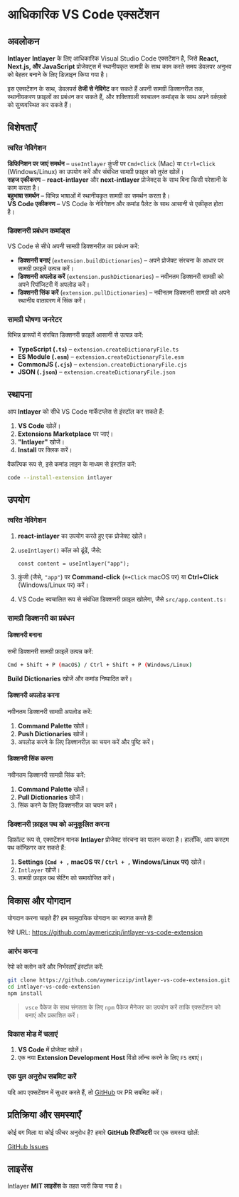 # आधिकारिक VS Code एक्सटेंशन

## अवलोकन

**Intlayer** **Intlayer** के लिए आधिकारिक Visual Studio Code एक्सटेंशन है, जिसे **React, Next.js, और JavaScript** प्रोजेक्ट्स में स्थानीयकृत सामग्री के साथ काम करते समय डेवलपर अनुभव को बेहतर बनाने के लिए डिज़ाइन किया गया है।

इस एक्सटेंशन के साथ, डेवलपर्स **तेजी से नेविगेट** कर सकते हैं अपनी सामग्री डिक्शनरीज़ तक, स्थानीयकरण फ़ाइलों का प्रबंधन कर सकते हैं, और शक्तिशाली स्वचालन कमांड्स के साथ अपने वर्कफ़्लो को सुव्यवस्थित कर सकते हैं।

## विशेषताएँ

### त्वरित नेविगेशन

**डिफिनिशन पर जाएं समर्थन** – `useIntlayer` कुंजी पर `Cmd+Click` (Mac) या `Ctrl+Click` (Windows/Linux) का उपयोग करें और संबंधित सामग्री फ़ाइल को तुरंत खोलें।  
**सहज एकीकरण** – **react-intlayer** और **next-intlayer** प्रोजेक्ट्स के साथ बिना किसी परेशानी के काम करता है।  
**बहुभाषा समर्थन** – विभिन्न भाषाओं में स्थानीयकृत सामग्री का समर्थन करता है।  
**VS Code एकीकरण** – VS Code के नेविगेशन और कमांड पैलेट के साथ आसानी से एकीकृत होता है।

### डिक्शनरी प्रबंधन कमांड्स

VS Code से सीधे अपनी सामग्री डिक्शनरीज़ का प्रबंधन करें:

- **डिक्शनरी बनाएं** (`extension.buildDictionaries`) – अपने प्रोजेक्ट संरचना के आधार पर सामग्री फ़ाइलें उत्पन्न करें।
- **डिक्शनरी अपलोड करें** (`extension.pushDictionaries`) – नवीनतम डिक्शनरी सामग्री को अपने रिपॉजिटरी में अपलोड करें।
- **डिक्शनरी सिंक करें** (`extension.pullDictionaries`) – नवीनतम डिक्शनरी सामग्री को अपने स्थानीय वातावरण में सिंक करें।

### सामग्री घोषणा जनरेटर

विभिन्न प्रारूपों में संरचित डिक्शनरी फ़ाइलें आसानी से उत्पन्न करें:

- **TypeScript (`.ts`)** – `extension.createDictionaryFile.ts`
- **ES Module (`.esm`)** – `extension.createDictionaryFile.esm`
- **CommonJS (`.cjs`)** – `extension.createDictionaryFile.cjs`
- **JSON (`.json`)** – `extension.createDictionaryFile.json`

## स्थापना

आप **Intlayer** को सीधे VS Code मार्केटप्लेस से इंस्टॉल कर सकते हैं:

1. **VS Code** खोलें।
2. **Extensions Marketplace** पर जाएं।
3. **"Intlayer"** खोजें।
4. **Install** पर क्लिक करें।

वैकल्पिक रूप से, इसे कमांड लाइन के माध्यम से इंस्टॉल करें:

```sh
code --install-extension intlayer
```

## उपयोग

### त्वरित नेविगेशन

1. **react-intlayer** का उपयोग करते हुए एक प्रोजेक्ट खोलें।
2. `useIntlayer()` कॉल को ढूंढें, जैसे:

   ```tsx
   const content = useIntlayer("app");
   ```

3. कुंजी (जैसे, `"app"`) पर **Command-click** (`⌘+Click` macOS पर) या **Ctrl+Click** (Windows/Linux पर) करें।
4. VS Code स्वचालित रूप से संबंधित डिक्शनरी फ़ाइल खोलेगा, जैसे `src/app.content.ts`।

### सामग्री डिक्शनरी का प्रबंधन

#### डिक्शनरी बनाना

सभी डिक्शनरी सामग्री फ़ाइलें उत्पन्न करें:

```sh
Cmd + Shift + P (macOS) / Ctrl + Shift + P (Windows/Linux)
```

**Build Dictionaries** खोजें और कमांड निष्पादित करें।

#### डिक्शनरी अपलोड करना

नवीनतम डिक्शनरी सामग्री अपलोड करें:

1. **Command Palette** खोलें।
2. **Push Dictionaries** खोजें।
3. अपलोड करने के लिए डिक्शनरीज़ का चयन करें और पुष्टि करें।

#### डिक्शनरी सिंक करना

नवीनतम डिक्शनरी सामग्री सिंक करें:

1. **Command Palette** खोलें।
2. **Pull Dictionaries** खोजें।
3. सिंक करने के लिए डिक्शनरीज़ का चयन करें।

### डिक्शनरी फ़ाइल पथ को अनुकूलित करना

डिफ़ॉल्ट रूप से, एक्सटेंशन मानक **Intlayer** प्रोजेक्ट संरचना का पालन करता है। हालाँकि, आप कस्टम पथ कॉन्फ़िगर कर सकते हैं:

1. **Settings (`Cmd + ,` macOS पर / `Ctrl + ,` Windows/Linux पर)** खोलें।
2. `Intlayer` खोजें।
3. सामग्री फ़ाइल पथ सेटिंग को समायोजित करें।

## विकास और योगदान

योगदान करना चाहते हैं? हम सामुदायिक योगदान का स्वागत करते हैं!

रेपो URL: https://github.com/aymericzip/intlayer-vs-code-extension

### आरंभ करना

रेपो को क्लोन करें और निर्भरताएँ इंस्टॉल करें:

```sh
git clone https://github.com/aymericzip/intlayer-vs-code-extension.git
cd intlayer-vs-code-extension
npm install
```

> `vsce` पैकेज के साथ संगतता के लिए `npm` पैकेज मैनेजर का उपयोग करें ताकि एक्सटेंशन को बनाएं और प्रकाशित करें।

### विकास मोड में चलाएं

1. **VS Code** में प्रोजेक्ट खोलें।
2. एक नया **Extension Development Host** विंडो लॉन्च करने के लिए `F5` दबाएं।

### एक पुल अनुरोध सबमिट करें

यदि आप एक्सटेंशन में सुधार करते हैं, तो [GitHub](https://github.com/aymericzip/intlayer-vs-code-extension) पर PR सबमिट करें।

## प्रतिक्रिया और समस्याएँ

कोई बग मिला या कोई फीचर अनुरोध है? हमारे **GitHub रिपॉजिटरी** पर एक समस्या खोलें:

[GitHub Issues](https://github.com/aymericzip/intlayer-vs-code-extension/issues)

## लाइसेंस

Intlayer **MIT लाइसेंस** के तहत जारी किया गया है।

